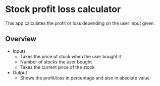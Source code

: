 # Stock profit loss calculator
This app calculates the profit or loss depending on the user input given.

## Overview
* Inputs
  * Takes the price of stock when the user bought it
  * Number of stocks the user bought
  * Takes the current price of the stock
* Output
  * Shows the profit/loss in percentage and also in absolute value
